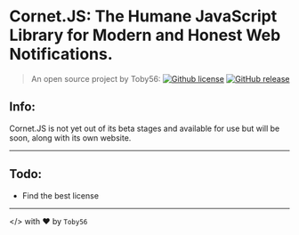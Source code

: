 Cornet.JS: The Humane JavaScript Library for Modern and Honest Web Notifications.
=================================================================================
> An open source project by Toby56: [![Github license](https://img.shields.io/github/license/cornet-js/Cornet.JS.svg?style=flat-square)]() [![GitHub release](https://img.shields.io/github/release/cornet-js/Cornet.JS.svg?style=flat-square)]()

Info:
-----

Cornet.JS is not yet out of its beta stages and available for use but will be soon, along with its own website.

--------------------------------------------------------------------------------

Todo:
-----

- Find the best license

--------------------------------------------------------------------------------
</> with ❤ by `Toby56`
